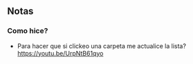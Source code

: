 ## Notas

### Como hice?

- Para hacer que si clickeo una carpeta me actualice la lista? https://youtu.be/UrpNtB61qyo
